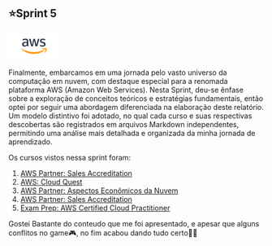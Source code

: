 ## ⭐Sprint 5

<img src="https://github.com/CarlosRyan07/Programa-Bolsas-CompassUOL/blob/main/Sprint_5/Aspectos_Economicos_Nuvem/Certificados/aws_logo_smile_1200x630.png" width="100">

Finalmente, embarcamos em uma jornada pelo vasto universo da computação em nuvem, com destaque especial para a renomada plataforma AWS (Amazon Web Services). Nesta Sprint, deu-se ênfase sobre a exploração de conceitos teóricos e estratégias fundamentais, então optei por seguir uma abordagem diferenciada na elaboração deste relatório. 
Um modelo distintivo foi adotado, no qual cada curso e suas respectivas descobertas são registrados em arquivos Markdown independentes, permitindo uma análise mais detalhada e organizada da minha jornada de aprendizado. 

Os cursos vistos nessa sprint foram:

1. [AWS Partner: Sales Accreditation](https://github.com/CarlosRyan07/Programa-Bolsas-CompassUOL/blob/main/Sprint_5/Accreditation)
2. [AWS: Cloud Quest](https://github.com/CarlosRyan07/Programa-Bolsas-CompassUOL/blob/main/Sprint_5/Cloud_Quest)
3. [AWS Partner: Aspectos Econômicos da Nuvem](https://github.com/CarlosRyan07/Programa-Bolsas-CompassUOL/blob/main/Sprint_5/Aspectos_Economicos_Nuvem)
4. [AWS Partner: Sales Accreditation](https://github.com/CarlosRyan07/Programa-Bolsas-CompassUOL/blob/main/Sprint_5/Sales_Creditation)
5. [Exam Prep: AWS Certified Cloud Practitioner](https://github.com/CarlosRyan07/Programa-Bolsas-CompassUOL/blob/main/Sprint_5/Exam_Practitioner)

Gostei Bastante do conteudo que me foi apresentado, e apesar que alguns conflitos no game🎮, no fim acabou dando tudo certo✊🏻